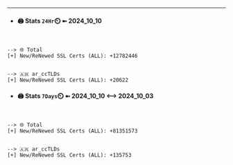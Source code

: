 

---
- #### 🖨️ **Stats** `24Hr`⏲️ ➼ 2024_10_10
```console


--> 🌐 Total
[+] New/ReNewed SSL Certs (ALL): +12782446


--> 🇦🇷 ar_ccTLDs
[+] New/ReNewed SSL Certs (ALL): +20622

```

- #### 🖨️ **Stats** `7Days`⏲️ ➼ 2024_10_10 <--> 2024_10_03
```console


--> 🌐 Total
[+] New/ReNewed SSL Certs (ALL): +81351573


--> 🇦🇷 ar_ccTLDs
[+] New/ReNewed SSL Certs (ALL): +135753

```

